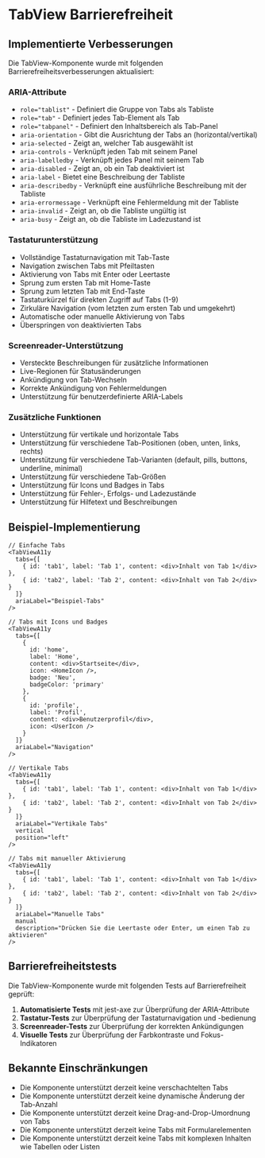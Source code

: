 # TabView Barrierefreiheit

## Implementierte Verbesserungen

Die TabView-Komponente wurde mit folgenden Barrierefreiheitsverbesserungen aktualisiert:

### ARIA-Attribute

- `role="tablist"` - Definiert die Gruppe von Tabs als Tabliste
- `role="tab"` - Definiert jedes Tab-Element als Tab
- `role="tabpanel"` - Definiert den Inhaltsbereich als Tab-Panel
- `aria-orientation` - Gibt die Ausrichtung der Tabs an (horizontal/vertikal)
- `aria-selected` - Zeigt an, welcher Tab ausgewählt ist
- `aria-controls` - Verknüpft jeden Tab mit seinem Panel
- `aria-labelledby` - Verknüpft jedes Panel mit seinem Tab
- `aria-disabled` - Zeigt an, ob ein Tab deaktiviert ist
- `aria-label` - Bietet eine Beschreibung der Tabliste
- `aria-describedby` - Verknüpft eine ausführliche Beschreibung mit der Tabliste
- `aria-errormessage` - Verknüpft eine Fehlermeldung mit der Tabliste
- `aria-invalid` - Zeigt an, ob die Tabliste ungültig ist
- `aria-busy` - Zeigt an, ob die Tabliste im Ladezustand ist

### Tastaturunterstützung

- Vollständige Tastaturnavigation mit Tab-Taste
- Navigation zwischen Tabs mit Pfeiltasten
- Aktivierung von Tabs mit Enter oder Leertaste
- Sprung zum ersten Tab mit Home-Taste
- Sprung zum letzten Tab mit End-Taste
- Tastaturkürzel für direkten Zugriff auf Tabs (1-9)
- Zirkuläre Navigation (vom letzten zum ersten Tab und umgekehrt)
- Automatische oder manuelle Aktivierung von Tabs
- Überspringen von deaktivierten Tabs

### Screenreader-Unterstützung

- Versteckte Beschreibungen für zusätzliche Informationen
- Live-Regionen für Statusänderungen
- Ankündigung von Tab-Wechseln
- Korrekte Ankündigung von Fehlermeldungen
- Unterstützung für benutzerdefinierte ARIA-Labels

### Zusätzliche Funktionen

- Unterstützung für vertikale und horizontale Tabs
- Unterstützung für verschiedene Tab-Positionen (oben, unten, links, rechts)
- Unterstützung für verschiedene Tab-Varianten (default, pills, buttons, underline, minimal)
- Unterstützung für verschiedene Tab-Größen
- Unterstützung für Icons und Badges in Tabs
- Unterstützung für Fehler-, Erfolgs- und Ladezustände
- Unterstützung für Hilfetext und Beschreibungen

## Beispiel-Implementierung

```tsx
// Einfache Tabs
<TabViewA11y
  tabs={[
    { id: 'tab1', label: 'Tab 1', content: <div>Inhalt von Tab 1</div> },
    { id: 'tab2', label: 'Tab 2', content: <div>Inhalt von Tab 2</div> }
  ]}
  ariaLabel="Beispiel-Tabs"
/>

// Tabs mit Icons und Badges
<TabViewA11y
  tabs={[
    { 
      id: 'home', 
      label: 'Home', 
      content: <div>Startseite</div>,
      icon: <HomeIcon />,
      badge: 'Neu',
      badgeColor: 'primary'
    },
    { 
      id: 'profile', 
      label: 'Profil', 
      content: <div>Benutzerprofil</div>,
      icon: <UserIcon />
    }
  ]}
  ariaLabel="Navigation"
/>

// Vertikale Tabs
<TabViewA11y
  tabs={[
    { id: 'tab1', label: 'Tab 1', content: <div>Inhalt von Tab 1</div> },
    { id: 'tab2', label: 'Tab 2', content: <div>Inhalt von Tab 2</div> }
  ]}
  ariaLabel="Vertikale Tabs"
  vertical
  position="left"
/>

// Tabs mit manueller Aktivierung
<TabViewA11y
  tabs={[
    { id: 'tab1', label: 'Tab 1', content: <div>Inhalt von Tab 1</div> },
    { id: 'tab2', label: 'Tab 2', content: <div>Inhalt von Tab 2</div> }
  ]}
  ariaLabel="Manuelle Tabs"
  manual
  description="Drücken Sie die Leertaste oder Enter, um einen Tab zu aktivieren"
/>
```

## Barrierefreiheitstests

Die TabView-Komponente wurde mit folgenden Tests auf Barrierefreiheit geprüft:

1. **Automatisierte Tests** mit jest-axe zur Überprüfung der ARIA-Attribute
2. **Tastatur-Tests** zur Überprüfung der Tastaturnavigation und -bedienung
3. **Screenreader-Tests** zur Überprüfung der korrekten Ankündigungen
4. **Visuelle Tests** zur Überprüfung der Farbkontraste und Fokus-Indikatoren

## Bekannte Einschränkungen

- Die Komponente unterstützt derzeit keine verschachtelten Tabs
- Die Komponente unterstützt derzeit keine dynamische Änderung der Tab-Anzahl
- Die Komponente unterstützt derzeit keine Drag-and-Drop-Umordnung von Tabs
- Die Komponente unterstützt derzeit keine Tabs mit Formularelementen
- Die Komponente unterstützt derzeit keine Tabs mit komplexen Inhalten wie Tabellen oder Listen